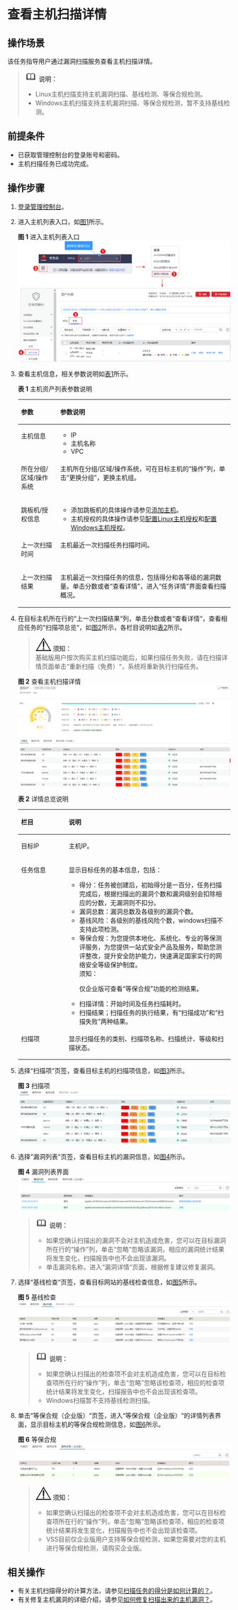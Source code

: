 # 查看主机扫描详情<a name="vss_01_0073"></a>

## 操作场景<a name="section155703613202"></a>

该任务指导用户通过漏洞扫描服务查看主机扫描详情。

>![](public_sys-resources/icon-note.gif) **说明：**   
>-   Linux主机扫描支持主机漏洞扫描、基线检测、等保合规检测。  
>-   Windows主机扫描支持主机漏洞扫描、等保合规检测，暂不支持基线检测。  

## 前提条件<a name="section15638143511224"></a>

-   已获取管理控制台的登录账号和密码。
-   主机扫描任务已成功完成。

## 操作步骤<a name="section1543811533713"></a>

1.  [登录管理控制台](https://console.huaweicloud.com/)。
2.  进入主机列表入口，如[图1](#fig1643474422612)所示。

    **图 1**  进入主机列表入口<a name="fig1643474422612"></a>  
    ![](figures/进入主机列表入口.png "进入主机列表入口")

3.  查看主机信息，相关参数说明如[表1](#zh-cn_topic_0115875447_table945023816226)所示。

    **表 1**  主机资产列表参数说明

    <a name="zh-cn_topic_0115875447_table945023816226"></a>
    <table><thead align="left"><tr id="zh-cn_topic_0115875447_row1843515380227"><th class="cellrowborder" valign="top" width="18.44%" id="mcps1.2.3.1.1"><p id="zh-cn_topic_0115875447_p1543573815225"><a name="zh-cn_topic_0115875447_p1543573815225"></a><a name="zh-cn_topic_0115875447_p1543573815225"></a>参数</p>
    </th>
    <th class="cellrowborder" valign="top" width="81.56%" id="mcps1.2.3.1.2"><p id="zh-cn_topic_0115875447_p64355381221"><a name="zh-cn_topic_0115875447_p64355381221"></a><a name="zh-cn_topic_0115875447_p64355381221"></a>参数说明</p>
    </th>
    </tr>
    </thead>
    <tbody><tr id="zh-cn_topic_0115875447_row184358389228"><td class="cellrowborder" valign="top" width="18.44%" headers="mcps1.2.3.1.1 "><p id="zh-cn_topic_0115875447_p1943573811226"><a name="zh-cn_topic_0115875447_p1943573811226"></a><a name="zh-cn_topic_0115875447_p1943573811226"></a>主机信息</p>
    </td>
    <td class="cellrowborder" valign="top" width="81.56%" headers="mcps1.2.3.1.2 "><a name="zh-cn_topic_0115875447_ul11435838202212"></a><a name="zh-cn_topic_0115875447_ul11435838202212"></a><ul id="zh-cn_topic_0115875447_ul11435838202212"><li>IP</li><li>主机名称</li><li>VPC</li></ul>
    </td>
    </tr>
    <tr id="zh-cn_topic_0115875447_row7914113694420"><td class="cellrowborder" valign="top" width="18.44%" headers="mcps1.2.3.1.1 "><p id="zh-cn_topic_0115875447_p1791673684417"><a name="zh-cn_topic_0115875447_p1791673684417"></a><a name="zh-cn_topic_0115875447_p1791673684417"></a>所在分组/区域/操作系统</p>
    </td>
    <td class="cellrowborder" valign="top" width="81.56%" headers="mcps1.2.3.1.2 "><p id="zh-cn_topic_0115875447_p691616364446"><a name="zh-cn_topic_0115875447_p691616364446"></a><a name="zh-cn_topic_0115875447_p691616364446"></a>主机所在分组/区域/操作系统，可在目标主机的<span class="parmname" id="zh-cn_topic_0115875447_parmname923175723817"><a name="zh-cn_topic_0115875447_parmname923175723817"></a><a name="zh-cn_topic_0115875447_parmname923175723817"></a>“操作”</span>列，单击<span class="uicontrol" id="zh-cn_topic_0115875447_uicontrol138871312391"><a name="zh-cn_topic_0115875447_uicontrol138871312391"></a><a name="zh-cn_topic_0115875447_uicontrol138871312391"></a>“更换分组”</span>，更换主机组。</p>
    </td>
    </tr>
    <tr id="zh-cn_topic_0115875447_row143551929113517"><td class="cellrowborder" valign="top" width="18.44%" headers="mcps1.2.3.1.1 "><p id="zh-cn_topic_0115875447_p17356729123519"><a name="zh-cn_topic_0115875447_p17356729123519"></a><a name="zh-cn_topic_0115875447_p17356729123519"></a>跳板机/授权信息</p>
    </td>
    <td class="cellrowborder" valign="top" width="81.56%" headers="mcps1.2.3.1.2 "><a name="zh-cn_topic_0115875447_ul1053314417363"></a><a name="zh-cn_topic_0115875447_ul1053314417363"></a><ul id="zh-cn_topic_0115875447_ul1053314417363"><li>添加跳板机的具体操作请参见<a href="添加主机.md">添加主机</a>。</li><li>主机授权的具体操作请参见<a href="配置Linux主机授权.md">配置Linux主机授权</a>和<a href="配置Windows主机授权.md">配置Windows主机授权</a>。</li></ul>
    </td>
    </tr>
    <tr id="zh-cn_topic_0115875447_row1280410179456"><td class="cellrowborder" valign="top" width="18.44%" headers="mcps1.2.3.1.1 "><p id="zh-cn_topic_0115875447_p480411713457"><a name="zh-cn_topic_0115875447_p480411713457"></a><a name="zh-cn_topic_0115875447_p480411713457"></a>上一次扫描时间</p>
    </td>
    <td class="cellrowborder" valign="top" width="81.56%" headers="mcps1.2.3.1.2 "><p id="zh-cn_topic_0115875447_p18804101710458"><a name="zh-cn_topic_0115875447_p18804101710458"></a><a name="zh-cn_topic_0115875447_p18804101710458"></a>主机最近一次扫描任务扫描时间。</p>
    </td>
    </tr>
    <tr id="zh-cn_topic_0115875447_row1243593812227"><td class="cellrowborder" valign="top" width="18.44%" headers="mcps1.2.3.1.1 "><p id="zh-cn_topic_0115875447_p164351538102211"><a name="zh-cn_topic_0115875447_p164351538102211"></a><a name="zh-cn_topic_0115875447_p164351538102211"></a>上一次扫描结果</p>
    </td>
    <td class="cellrowborder" valign="top" width="81.56%" headers="mcps1.2.3.1.2 "><p id="zh-cn_topic_0115875447_p3435538112219"><a name="zh-cn_topic_0115875447_p3435538112219"></a><a name="zh-cn_topic_0115875447_p3435538112219"></a>主机最近一次扫描任务的信息，包括得分和各等级的漏洞数量。单击分数或者<span class="uicontrol" id="zh-cn_topic_0115875447_uicontrol17478164153815"><a name="zh-cn_topic_0115875447_uicontrol17478164153815"></a><a name="zh-cn_topic_0115875447_uicontrol17478164153815"></a>“查看详情”</span>，进入<span class="wintitle" id="zh-cn_topic_0115875447_wintitle3129261434"><a name="zh-cn_topic_0115875447_wintitle3129261434"></a><a name="zh-cn_topic_0115875447_wintitle3129261434"></a>“任务详情”</span>界面查看扫描概况。</p>
    </td>
    </tr>
    </tbody>
    </table>

4.  在目标主机所在行的“上一次扫描结果“列，单击分数或者“查看详情“，查看相应任务的“扫描项总览“，如[图2](#fig1539218190447)所示，各栏目说明如[表2](#table0392161914440)所示。

    >![](public_sys-resources/icon-notice.gif) **须知：**   
    >基础版用户按次购买主机扫描功能后，如果扫描任务失败，请在扫描详情页面单击“重新扫描（免费）“，系统将重新执行扫描任务。  

    **图 2**  查看主机扫描详情<a name="fig1539218190447"></a>  
    ![](figures/查看主机扫描详情.png "查看主机扫描详情")

    **表 2**  详情总览说明

    <a name="table0392161914440"></a>
    <table><thead align="left"><tr id="row43921019104414"><th class="cellrowborder" valign="top" width="22.439999999999998%" id="mcps1.2.3.1.1"><p id="p1339211919441"><a name="p1339211919441"></a><a name="p1339211919441"></a>栏目</p>
    </th>
    <th class="cellrowborder" valign="top" width="77.56%" id="mcps1.2.3.1.2"><p id="p9392151915441"><a name="p9392151915441"></a><a name="p9392151915441"></a>说明</p>
    </th>
    </tr>
    </thead>
    <tbody><tr id="row23921619114412"><td class="cellrowborder" valign="top" width="22.439999999999998%" headers="mcps1.2.3.1.1 "><p id="p239241914449"><a name="p239241914449"></a><a name="p239241914449"></a>目标IP</p>
    </td>
    <td class="cellrowborder" valign="top" width="77.56%" headers="mcps1.2.3.1.2 "><p id="p4392181912443"><a name="p4392181912443"></a><a name="p4392181912443"></a>主机IP。</p>
    </td>
    </tr>
    <tr id="row14392101924413"><td class="cellrowborder" valign="top" width="22.439999999999998%" headers="mcps1.2.3.1.1 "><p id="p1139291914449"><a name="p1139291914449"></a><a name="p1139291914449"></a>任务信息</p>
    </td>
    <td class="cellrowborder" valign="top" width="77.56%" headers="mcps1.2.3.1.2 "><p id="p143922197442"><a name="p143922197442"></a><a name="p143922197442"></a>显示目标任务的基本信息，包括：</p>
    <a name="ul153921319144417"></a><a name="ul153921319144417"></a><ul id="ul153921319144417"><li>得分：任务被创建后，初始得分是一百分，任务扫描完成后，根据扫描出的漏洞个数和漏洞级别会扣除相应的分数，无漏洞则不扣分。</li><li>漏洞总数：漏洞总数及各级别的漏洞个数。</li><li>基线风险：各级别的基线风险个数，windows扫描不支持此项检测。</li><li>等保合规：为您提供本地化、系统化、专业的等保测评服务，为您提供一站式安全产品及服务，帮助您测评整改，提升安全防护能力，快速满足国家实行的网络安全等级保护制度。<div class="notice" id="note41142008511"><a name="note41142008511"></a><a name="note41142008511"></a><span class="noticetitle"> 须知： </span><div class="noticebody"><p id="p8114100256"><a name="p8114100256"></a><a name="p8114100256"></a>仅企业版可查看<span class="parmname" id="parmname342314319619"><a name="parmname342314319619"></a><a name="parmname342314319619"></a>“等保合规”</span>功能的检测结果。</p>
    </div></div>
    </li><li>扫描详情：开始时间及任务扫描耗时。</li><li>扫描结果；扫描任务的执行结果，有<span class="parmvalue" id="parmvalue439201916446"><a name="parmvalue439201916446"></a><a name="parmvalue439201916446"></a>“扫描成功”</span>和<span class="parmvalue" id="parmvalue15392319144414"><a name="parmvalue15392319144414"></a><a name="parmvalue15392319144414"></a>“扫描失败”</span>两种结果。</li></ul>
    </td>
    </tr>
    <tr id="row639201914444"><td class="cellrowborder" valign="top" width="22.439999999999998%" headers="mcps1.2.3.1.1 "><p id="p18392181944412"><a name="p18392181944412"></a><a name="p18392181944412"></a>扫描项</p>
    </td>
    <td class="cellrowborder" valign="top" width="77.56%" headers="mcps1.2.3.1.2 "><p id="p2392171911447"><a name="p2392171911447"></a><a name="p2392171911447"></a>显示扫描任务的类别、扫描项名称、扫描统计、等级和扫描状态。</p>
    </td>
    </tr>
    </tbody>
    </table>

5.  选择“扫描项“页签，查看目标主机的扫描项信息，如[图3](#fig1725275904412)所示。

    **图 3**  扫描项<a name="fig1725275904412"></a>  
    ![](figures/扫描项.png "扫描项")

6.  选择“漏洞列表“页签，查看目标主机的漏洞信息，如[图4](#fig20644132619453)所示。

    **图 4**  漏洞列表界面<a name="fig20644132619453"></a>  
    ![](figures/漏洞列表界面.png "漏洞列表界面")

    >![](public_sys-resources/icon-note.gif) **说明：**   
    >-   如果您确认扫描出的漏洞不会对主机造成危害，您可以在目标漏洞所在行的“操作”列，单击“忽略”忽略该漏洞，相应的漏洞统计结果将发生变化，扫描报告中也不会出现该漏洞。  
    >-   单击漏洞名称，进入“漏洞详情“页面，根据修复建议修复漏洞。  

7.  选择“基线检查“页签，查看目标网站的基线检查信息，如[图5](#fig1113024674619)所示。

    **图 5**  基线检查<a name="fig1113024674619"></a>  
    ![](figures/基线检查.png "基线检查")

    >![](public_sys-resources/icon-note.gif) **说明：**   
    >-   如果您确认扫描出的检查项不会对主机造成危害，您可以在目标检查项所在行的“操作”列，单击“忽略”忽略该检查项，相应的检查项统计结果将发生变化，扫描报告中也不会出现该检查项。  
    >-   Windows扫描暂不支持基线检测扫描。  

8.  单击“等保合规（企业版）“页签，进入“等保合规（企业版）“的详情列表界面，显示目标主机的等保合规检测信息，如[图6](#fig8588822125618)所示。

    **图 6**  等保合规<a name="fig8588822125618"></a>  
    ![](figures/等保合规.png "等保合规")

    >![](public_sys-resources/icon-notice.gif) **须知：**   
    >-   如果您确认扫描出的检查项不会对主机造成危害，您可以在目标检查项所在行的“操作”列，单击“忽略”忽略该检查项，相应的检查项统计结果将发生变化，扫描报告中也不会出现该检查项。  
    >-   VSS目前仅企业版用户支持等保合规检测，如果您需要对您的主机进行等保合规检测，请购买企业版。  


## 相关操作<a name="section52961031184"></a>

-   有关主机扫描得分的计算方法，请参见[扫描任务的得分是如何计算的？](https://support.huaweicloud.com/vss_faq/vss_01_0049.html)。
-   有关修复主机漏洞的详细介绍，请参见[如何修复扫描出来的主机漏洞？](https://support.huaweicloud.com/vss_faq/vss_01_0101.html)。

